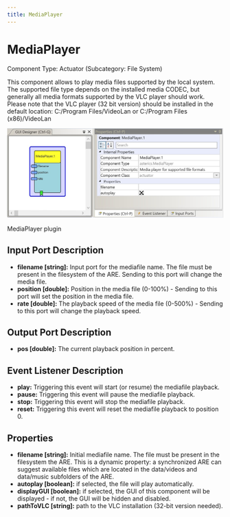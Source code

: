 ```yaml
---
title: MediaPlayer
---
```


# MediaPlayer

Component Type: Actuator (Subcategory: File System)

This component allows to play media files supported by the local system. The supported file type depends on the installed media CODEC, but generally all media formats supported by the VLC player should work. Please note that the VLC player (32 bit version) should be installed in the default location: C:/Program Files/VideoLan or C:/Program Files (x86)/VideoLan

![Screenshot: MediaPlayer plugin](./img/MediaPlayer.jpg "Screenshot: MediaPlayer plugin")

MediaPlayer plugin

## Input Port Description

- **filename \[string\]:** Input port for the mediafile name. The file must be present in the filesystem of the ARE. Sending to this port will change the media file.
- **position \[double\]:** Position in the media file (0-100%) - Sending to this port will set the position in the media file.
- **rate \[double\]:** The playback speed of the media file (0-500%) - Sending to this port will change the playback speed.

## Output Port Description

- **pos \[double\]:** The current playback position in percent.

## Event Listener Description

- **play:** Triggering this event will start (or resume) the mediafile playback.
- **pause:** Triggering this event will pause the mediafile playback.
- **stop:** Triggering this event will stop the mediafile playback.
- **reset:** Triggering this event will reset the mediafile playback to position 0.

## Properties

- **filename \[string\]:** Initial mediafile name. The file must be present in the filesystem the ARE. This is a dynamic property: a synchronized ARE can suggest available files which are located in the data/videos and data/music subfolders of the ARE.
- **autoplay \[boolean\]:** if selected, the file will play automatically.
- **displayGUI \[boolean\]:** if selected, the GUI of this component will be displayed - if not, the GUI will be hidden and disabled.
- **pathToVLC \[string\]:** path to the VLC installation (32-bit version needed).
